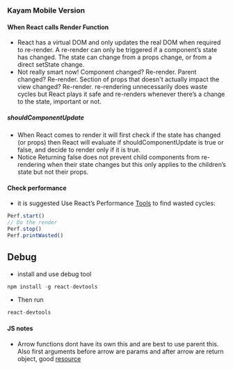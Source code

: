 ### Kayam Mobile Version

#### When React calls Render Function
* React has a virtual DOM and only updates the real DOM when required to re-render. A re-render can only be triggered if a component’s state has changed. The state can change from a props change, or from a direct setState change. 
* Not really smart now! Component changed? Re-render. Parent changed? Re-render. Section of props that doesn't actually impact the view changed? Re-render. re-rendering unnecessarily does waste cycles but React plays it safe and re-renders whenever there’s a change to the state, important or not.


##### shouldComponentUpdate 
* When React comes to render it will first check if the state has changed (or props) then React will evaluate if shouldComponentUpdate is true or false, and decide to render only if it is true.
* Notice Returning false does not prevent child components from re-rendering when their state changes but this only applies to the children’s state but not their props.

#### Check performance 
* it is suggested Use React’s Performance [Tools](https://reactjs.org/docs/perf.html) to find wasted cycles:

```javascript
Perf.start()
// Do the render
Perf.stop()
Perf.printWasted()
```

## Debug
* install and use debug tool 
```javascript
npm install -g react-devtools
```
* Then run
```javascript
react-devtools
```

#### JS notes
* Arrow functions dont have its own this and are best to use parent this. Also first arguments before arrow are params and after arrow are return object, good [resource](https://developer.mozilla.org/en-US/docs/Web/JavaScript/Reference/Functions/Arrow_functions)
